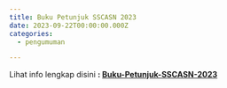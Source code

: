 ```yaml
---
title: Buku Petunjuk SSCASN 2023
date: 2023-09-22T00:00:00.000Z
categories:
  - pengumuman

---
```


Lihat info lengkap disini **: [Buku-Petunjuk-SSCASN-2023](https://bkd.nttprov.go.id/web/wp-content/uploads/2023/09/Buku-Petunjuk-SSCASN-2023.pdf)**
